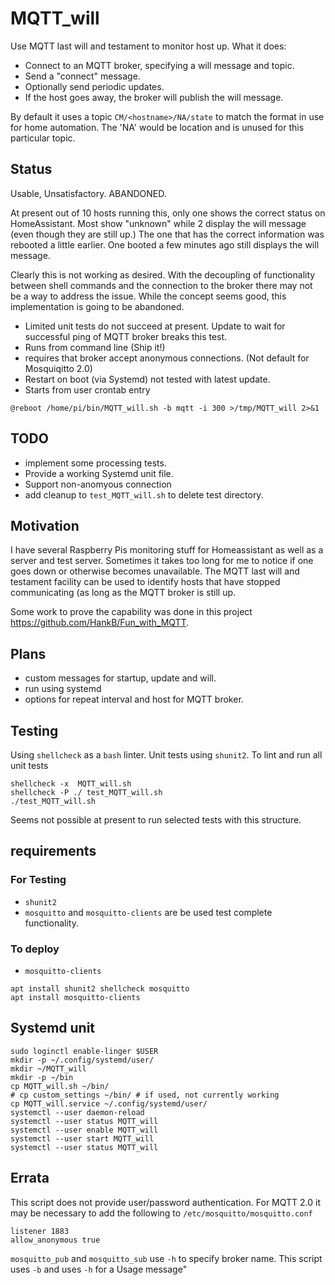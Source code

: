 # MQTT_will

Use MQTT last will and testament to monitor host up. What it does:

* Connect to an MQTT broker, specifying a will message and topic.
* Send a "connect" message.
* Optionally send periodic updates.
* If the host goes away, the broker will publish the will message.

By default it uses a topic `CM/<hostname>/NA/state` to match the format in use for home automation. The 'NA' would be location and is unused for this particular topic.

## Status

Usable, Unsatisfactory. ABANDONED.

At present out of 10 hosts running this, only one shows the correct status on HomeAssistant. Most show "unknown" while 2 display the will message (even though they are still up.) The one that has the correct information was rebooted a little earlier. One booted a few minutes ago still displays the will message.

Clearly this is not working as desired. With the decoupling of functionality between shell commands and the connection to the broker there may not be a way to address the issue. While the concept seems good, this implementation is going to be abandoned.

* Limited unit tests do not succeed at present. Update to wait for successful ping of MQTT broker breaks this test.
* Runs from command line (Ship it!)
* requires that broker accept anonymous connections. (Not default for Mosquiqitto 2.0)
* Restart on boot (via Systemd) not tested with latest update.
* Starts from user crontab entry

```text
@reboot /home/pi/bin/MQTT_will.sh -b mqtt -i 300 >/tmp/MQTT_will 2>&1
```

## TODO

* implement some processing tests.
* Provide a working Systemd unit file.
* Support non-anomyous connection
* add cleanup to `test_MQTT_will.sh` to delete test directory.

## Motivation

I have several Raspberry Pis monitoring stuff for Homeassistant as well as a server and test server. Sometimes it takes too long for me to notice if one goes down or otherwise becomes unavailable. The MQTT last will and testament facility can be used to identify hosts that have stopped communicating (as long as the MQTT broker is still up.

Some work to prove the capability was done in this project <https://github.com/HankB/Fun_with_MQTT>.

## Plans

* custom messages for startup, update and will.
* run using systemd
* options for repeat interval and host for MQTT broker.

## Testing

Using  `shellcheck` as a `bash` linter. Unit tests using `shunit2`. To lint and run all unit tests

```text
shellcheck -x  MQTT_will.sh
shellcheck -P ./ test_MQTT_will.sh
./test_MQTT_will.sh
```

Seems not possible at present to run selected tests with this structure.

## requirements

### For Testing

* `shunit2`
* `mosquitto` and `mosquitto-clients` are be used test complete functionality. 

### To deploy

* `mosquitto-clients`

```text
apt install shunit2 shellcheck mosquitto
apt install mosquitto-clients
```

## Systemd unit

```text
sudo loginctl enable-linger $USER
mkdir -p ~/.config/systemd/user/
mkdir ~/MQTT_will
mkdir -p ~/bin
cp MQTT_will.sh ~/bin/
# cp custom_settings ~/bin/ # if used, not currently working
cp MQTT_will.service ~/.config/systemd/user/
systemctl --user daemon-reload
systemctl --user status MQTT_will
systemctl --user enable MQTT_will
systemctl --user start MQTT_will
systemctl --user status MQTT_will
```

## Errata

This script does not provide user/password authentication. For MQTT 2.0 it may be necessary to add the following to `/etc/mosquitto/mosquitto.conf`

```text
listener 1883
allow_anonymous true
```

`mosquitto_pub` and `mosquitto_sub` use `-h` to specify broker name. This script uses `-b` and uses `-h` for a Usage message"
